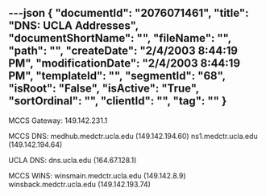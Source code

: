 ---json
{
  "documentId": "2076071461",
  "title": "DNS: UCLA Addresses",
  "documentShortName": "",
  "fileName": "",
  "path": "",
  "createDate": "2/4/2003 8:44:19 PM",
  "modificationDate": "2/4/2003 8:44:19 PM",
  "templateId": "",
  "segmentId": "68",
  "isRoot": "False",
  "isActive": "True",
  "sortOrdinal": "",
  "clientId": "",
  "tag": ""
}
---

MCCS Gateway:
149.142.231.1

MCCS DNS:
medhub.medctr.ucla.edu (149.142.194.60)
ns1.medctr.ucla.edu (149.142.194.64)

UCLA DNS:
dns.ucla.edu (164.67.128.1)

MCCS WINS:
winsmain.medctr.ucla.edu (149.142.8.9)
winsback.medctr.ucla.edu (149.142.193.74)
